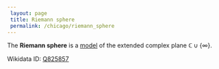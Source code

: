 ```yaml
---
 layout: page
 title: Riemann sphere
 permalink: /chicago/riemann_sphere
---
```

The **Riemann sphere** is a [model](https://mathgloss.github.io/MathGloss/chicago/model) of the extended complex plane $\mathbb C \cup \{\infty\}$.

Wikidata ID: [Q825857](https://www.wikidata.org/wiki/Q825857)